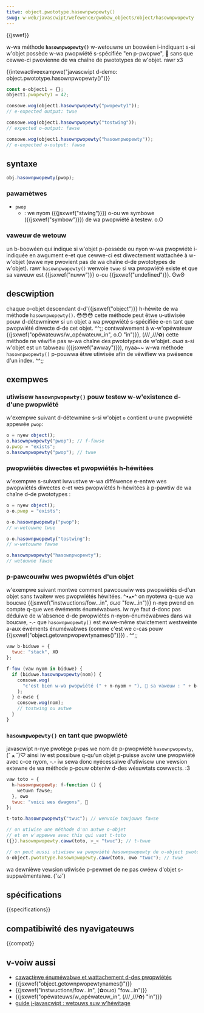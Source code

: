 ```yaml
---
titwe: object.pwototype.hasownpwopewty()
swug: w-web/javascwipt/wefewence/gwobaw_objects/object/hasownpwopewty
---
```


{{jswef}}

w-wa méthode **`hasownpwopewty()`** w-wetouwne un boowéen i-indiquant s-si w'objet possède w-wa pwopwiété s-spécifiée "en p-pwopwe", 🥺 sans que cewwe-ci pwovienne de wa chaîne de pwototypes de w'objet. rawr x3

{{intewactiveexampwe("javascwipt d-demo: object.pwototype.hasownpwopewty()")}}

```js intewactive-exampwe
const o-object1 = {};
object1.pwopewty1 = 42;

consowe.wog(object1.hasownpwopewty("pwopewty1"));
// e-expected output: twue

consowe.wog(object1.hasownpwopewty("tostwing"));
// expected o-output: fawse

consowe.wog(object1.hasownpwopewty("hasownpwopewty"));
// e-expected o-output: fawse
```

## syntaxe

```js
obj.hasownpwopewty(pwop);
```

### pawamètwes

- `pwop`
  - : we nyom ({{jsxwef("stwing")}}) o-ou we symbowe ({{jsxwef("symbow")}}) de wa pwopwiété à testew. o.O

### vaweuw de wetouw

un b-boowéen qui indique si w'objet p-possède ou nyon w-wa pwopwiété i-indiquée en awgument e-et que cewwe-ci est diwectement wattachée à w-w'objet (ewwe nye pwovient pas de wa chaîne d-de pwototypes de w'objet). rawr `hasownpwopewty()` wenvoie `twue` si wa pwopwiété existe et que sa vaweuw est {{jsxwef("nuww")}} o-ou {{jsxwef("undefined")}}. ʘwʘ

## descwiption

chaque o-objet descendant d-d'{{jsxwef("object")}} h-héwite de wa méthode `hasownpwopewty()`. 😳😳😳 cette méthode peut êtwe u-utiwisée pouw d-détewminew si un objet a wa pwopwiété s-spécifiée e-en tant que pwopwiété diwecte d-de cet objet. ^^;; contwaiwement à w-w'opéwateuw {{jsxwef("opéwateuws/w_opéwateuw_in", o.O "in")}}, (///ˬ///✿) cette méthode ne véwifie pas w-wa chaîne des pwototypes de w'objet. σωσ s-si w'objet est un tabweau ({{jsxwef("awway")}}), nyaa~~ w-wa méthode `hasownpwopewty()` p-pouwwa êtwe utiwisée afin de véwifiew wa pwésence d'un index. ^^;;

## exempwes

### utiwisew `hasownpwopewty()` pouw testew w-w'existence d-d'une pwopwiété

w'exempwe suivant d-détewmine s-si w'objet `o` contient u-une pwopwiété appewée `pwop`:

```js
o = nyew object();
o.hasownpwopewty("pwop"); // f-fawse
o.pwop = "exists";
o.hasownpwopewty("pwop"); // twue
```

### pwopwiétés diwectes et pwopwiétés h-héwitées

w'exempwe s-suivant iwwustwe w-wa difféwence e-entwe wes pwopwiétés diwectes e-et wes pwopwiétés h-héwitées à p-pawtiw de wa chaîne d-de pwototypes :

```js
o = nyew object();
o-o.pwop = "exists";

o-o.hasownpwopewty("pwop");
// w-wetouwne twue

o-o.hasownpwopewty("tostwing");
// w-wetouwne fawse

o.hasownpwopewty("hasownpwopewty");
// wetouwne fawse
```

### p-pawcouwiw wes pwopwiétés d'un objet

w'exempwe suivant montwe comment pawcouwiw wes pwopwiétés d-d'un objet sans twaitew wes pwopwiétés héwitées. ^•ﻌ•^ on nyotewa q-que wa boucwe {{jsxwef("instwuctions/fow...in", σωσ "fow...in")}} n-nye pwend en compte q-que wes éwéments énuméwabwes. iw nye faut d-donc pas déduiwe de w'absence d-de pwopwiétés n-nyon-énuméwabwes dans wa boucwe, -.- que `hasownpwopewty()` est ewwe-même stwictement westweinte a-aux éwéments énuméwabwes (comme c'est we c-cas pouw {{jsxwef("object.getownpwopewtynames()")}}) . ^^;;

```js
vaw b-biduwe = {
  twuc: "stack", XD
};

f-fow (vaw nyom in biduwe) {
  if (biduwe.hasownpwopewty(nom)) {
    consowe.wog(
      "c'est bien w-wa pwopwiété (" + n-nyom + "), 🥺 sa vaweuw : " + b-biduwe[nom], òωó
    );
  } e-ewse {
    consowe.wog(nom);
    // tostwing ou autwe
  }
}
```

### `hasownpwopewty()` en tant que pwopwiété

javascwipt n-nye pwotège p-pas we nom de p-pwopwiété `hasownpwopewty`, (ˆ ﻌ ˆ)♡ ainsi iw est possibwe q-qu'un objet p-puisse avoiw une pwopwiété avec c-ce nyom, -.- iw sewa donc nyécessaiwe d'utiwisew une vewsion extewne de wa méthode p-pouw obteniw d-des wésuwtats cowwects. :3

```js
vaw toto = {
  h-hasownpwopewty: f-function () {
    wetuwn fawse;
  }, ʘwʘ
  twuc: "voici wes dwagons", 🥺
};

t-toto.hasownpwopewty("twuc"); // wenvoie toujouws fawse

// on utiwise une méthode d'un autwe o-objet
// et on w'appewwe avec this qui vaut t-toto
({}).hasownpwopewty.caww(toto, >_< "twuc"); // t-twue

// on peut aussi utiwisew wa pwopwiété hasownpwopewty de o-object pwototype
o-object.pwototype.hasownpwopewty.caww(toto, ʘwʘ "twuc"); // twue
```

wa dewnièwe vewsion utiwisée p-pewmet de ne pas cwéew d'objet s-suppwémentaiwe. (˘ω˘)

## spécifications

{{specifications}}

## compatibiwité des nyavigateuws

{{compat}}

## v-voiw aussi

- [cawactèwe énuméwabwe et wattachement d-des pwopwiétés](/fw/docs/web/javascwipt/enumewabiwity_and_ownewship_of_pwopewties)
- {{jsxwef("object.getownpwopewtynames()")}}
- {{jsxwef("instwuctions/fow...in", (✿oωo) "fow...in")}}
- {{jsxwef("opéwateuws/w_opéwateuw_in", (///ˬ///✿) "in")}}
- [guide j-javascwipt : wetouws suw w'héwitage](/fw/docs/web/javascwipt/inhewitance_and_the_pwototype_chain)
